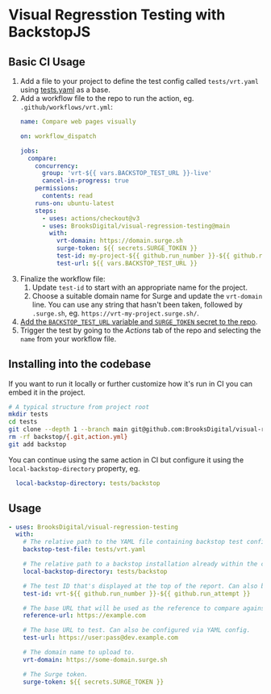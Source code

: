 # Visual Regresstion Testing with BackstopJS

## Basic CI Usage

1. Add a file to your project to define the test config called `tests/vrt.yaml` using [tests.yaml] as a base.
2. Add a workflow file to the repo to run the action, eg. `.github/workflows/vrt.yml`:
   ```yaml
   name: Compare web pages visually

   on: workflow_dispatch

   jobs:
     compare:
       concurrency:
         group: 'vrt-${{ vars.BACKSTOP_TEST_URL }}-live'
         cancel-in-progress: true
       permissions:
         contents: read
       runs-on: ubuntu-latest
       steps:
         - uses: actions/checkout@v3
         - uses: BrooksDigital/visual-regression-testing@main
           with:
             vrt-domain: https://domain.surge.sh
             surge-token: ${{ secrets.SURGE_TOKEN }}
             test-id: my-project-${{ github.run_number }}-${{ github.run_attempt }}
             test-url: ${{ vars.BACKSTOP_TEST_URL }}
   ```
3. Finalize the workflow file:
   1. Update `test-id` to start with an appropriate name for the project.
   2. Choose a suitable domain name for Surge and update the `vrt-domain` line. You can use any string that hasn't been
      taken, followed by `.surge.sh`, eg. `https://vrt-my-project.surge.sh/`.
4. [Add the `BACKSTOP_TEST_URL` variable and `SURGE_TOKEN` secret to the repo][0].
5. Trigger the test by going to the *Actions* tab of the repo and selecting the `name` from your workflow file.

## Installing into the codebase

If you want to run it locally or further customize how it's run in CI you can embed it in the project.

```sh
# A typical structure from project root
mkdir tests
cd tests
git clone --depth 1 --branch main git@github.com:BrooksDigital/visual-regression-testing.git backstop
rm -rf backstop/{.git,action.yml}
git add backstop
```
You can continue using the same action in CI but configure it using the `local-backstop-directory` property, eg.
```yaml
  local-backstop-directory: tests/backstop
```

## Usage

```yaml
- uses: BrooksDigital/visual-regression-testing
  with:
    # The relative path to the YAML file containing backstop test config.
    backstop-test-file: tests/vrt.yaml

    # The relative path to a backstop installation already within the codebase.
    local-backstop-directory: tests/backstop

    # The test ID that's displayed at the top of the report. Can also be configured via YAML config.
    test-id: vrt-${{ github.run_number }}-${{ github.run_attempt }}

    # The base URL that will be used as the reference to compare against. Can also be configured via YAML config.
    reference-url: https://example.com

    # The base URL to test. Can also be configured via YAML config.
    test-url: https://user:pass@dev.example.com

    # The domain name to upload to.
    vrt-domain: https://some-domain.surge.sh

    # The Surge token.
    surge-token: ${{ secrets.SURGE_TOKEN }}
```

[0]: https://docs.github.com/en/actions/security-guides/using-secrets-in-github-actions#creating-secrets-for-a-repository
[tests.yaml]: tests.yaml
